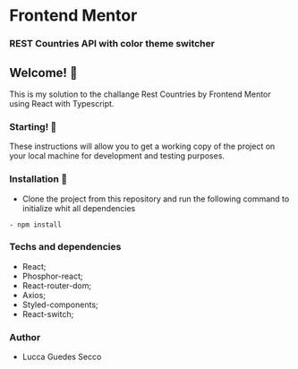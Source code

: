 # Frontend Mentor 
### REST Countries API with color theme switcher

## Welcome! 👋

This is my solution to the challange Rest Countries by Frontend Mentor using React with Typescript. 

### Starting! 🚀

These instructions will allow you to get a working copy of the project on your local machine for development and testing purposes.

### Installation 🔧

- Clone the project from this repository and run the following command to initialize whit all dependencies

```
- npm install
```
### Techs and dependencies

- React;
- Phosphor-react;
- React-router-dom;
- Axios;
- Styled-components;
- React-switch;

### Author

- Lucca Guedes Secco


